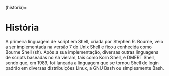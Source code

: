 (historia)=
        
# História

A primeira linguagem de script em Shell, criada por Stephen R. Bourne, veio a ser implementada na versão 7 do Unix Shell e ficou conhecida como Bourne Shell (sh). Após a sua implementação, diversas outras linguagens de scripts baseadas no sh vieram, tais como Korn Shell, e DMERT Shell, sendo que, em 1989, foi lançada a linguagem que se tornou Shell de login padrão em diversas distribuições Linux, a GNU Bash ou simplesmente Bash.